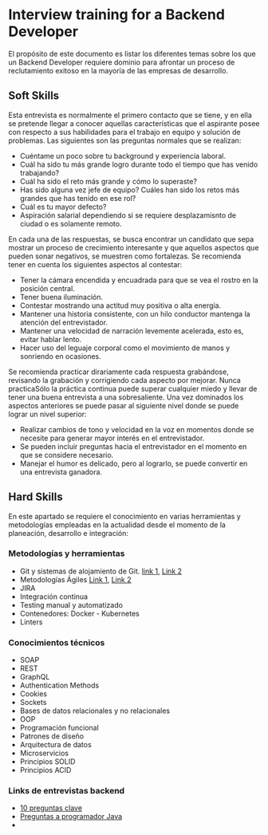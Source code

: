 # Interview training for a Backend Developer

El propósito de este documento es listar los diferentes temas sobre los que un Backend Developer requiere dominio para afrontar un proceso de reclutamiento exitoso en la mayoría de las empresas de desarrollo.

## Soft Skills
Esta entrevista es normalmente el primero contacto que se tiene, y en ella se pretende llegar a conocer aquellas características que el aspirante posee con respecto a sus habilidades para el trabajo en equipo y solución de problemas. Las siguientes son las preguntas normales que se realizan:

- Cuéntame un poco sobre tu background y experiencia laboral.
- Cuál ha sido tu más grande logro durante todo el tiempo que has venido trabajando?
- Cuál ha sido el reto más grande y cómo lo superaste?
- Has sido alguna vez jefe de equipo? Cuáles han sido los retos más grandes que has tenido en ese rol?
- Cuál es tu mayor defecto?
- Aspiración salarial dependiendo si se requiere desplazamisnto de ciudad o es solamente remoto.

En cada una de las respuestas, se busca encontrar un candidato que sepa mostrar un proceso de crecimiento interesante y que aquellos aspectos que pueden sonar negativos, se muestren como fortalezas. Se recomienda tener en cuenta los siguientes aspectos al contestar:

- Tener la cámara encendida y encuadrada para que se vea el rostro en la posición central.
- Tener buena iluminación.
- Contestar mostrando una actitud muy positiva o alta energía.
- Mantener una historia consistente, con un hilo conductor mantenga la atención del entrevistador.
- Mantener una velocidad de narración levemente acelerada, esto es, evitar hablar lento.
- Hacer uso del leguaje corporal como el movimiento de manos y sonriendo en ocasiones.

Se recomienda practicar dirariamente cada respuesta grabándose, revisando la grabación y corrigiendo cada aspecto por mejorar. Nunca practicaSólo la práctica continua puede superar cualquier miedo y llevar de tener una buena entrevista a una sobresaliente. Una vez dominados los aspectos anteriores se puede pasar al siguiente nivel donde se puede lograr un nivel superior:

- Realizar cambios de tono y velocidad en la voz en momentos donde se necesite para generar mayor interés en el entrevistador.
- Se pueden incluir preguntas hacia el entrevistador en el momento en que se considere necesario.
- Manejar el humor es delicado, pero al lograrlo, se puede convertir en una entrevista ganadora.

## Hard Skills
En este apartado se requiere el conocimiento en varias herramientas y metodologías empleadas en la actualidad desde el momento de la planeación, desarrollo e integración:

### Metodologías y herramientas
- Git y sistemas de alojamiento de Git. [link 1](https://es.myservername.com/top-90-sql-interview-questions), [Link 2](https://es.bitdegree.org/tutoriales/tutorial-git/)
- Metodologías Ágiles [Link 1](https://www.ibee.education/post/metodologias-agiles-preguntas-frecuentes/), [Link 2](https://trello.com/c/BMmP2Pbz/6-como-se-planifica-en-scrum)
- JIRA
- Integración continua
- Testing manual y automatizado
- Contenedores: Docker - Kubernetes
- Linters

### Conocimientos técnicos
- SOAP
- REST
- GraphQL
- Authentication Methods
- Cookies
- Sockets
- Bases de datos relacionales y no relacionales
- OOP
- Programación funcional
- Patrones de diseño
- Arquitectura de datos
- Microservicios
- Principios SOLID
- Principios ACID

### Links de entrevistas backend
- [10 preguntas clave](https://www.sundevs.com/es/blog/como-contratar-desarrollador-back-end-10-preguntas-clave-para-una-entrevista)
- [Preguntas a programador Java](https://javapro.org/programming-languages/preguntas-para-entrevista-de-programacion-java-full-stack/)
- 
